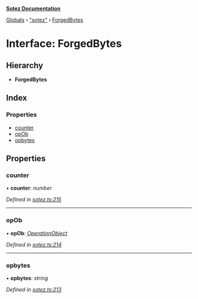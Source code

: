 **[Sotez Documentation](../README.md)**

[Globals](../README.md) › [&quot;sotez&quot;](../modules/_sotez_.md) › [ForgedBytes](_sotez_.forgedbytes.md)

# Interface: ForgedBytes

## Hierarchy

* **ForgedBytes**

## Index

### Properties

* [counter](_sotez_.forgedbytes.md#counter)
* [opOb](_sotez_.forgedbytes.md#opob)
* [opbytes](_sotez_.forgedbytes.md#opbytes)

## Properties

###  counter

• **counter**: *number*

*Defined in [sotez.ts:215](https://github.com/AndrewKishino/sotez/blob/0fceff4/src/sotez.ts#L215)*

___

###  opOb

• **opOb**: *[OperationObject](_sotez_.operationobject.md)*

*Defined in [sotez.ts:214](https://github.com/AndrewKishino/sotez/blob/0fceff4/src/sotez.ts#L214)*

___

###  opbytes

• **opbytes**: *string*

*Defined in [sotez.ts:213](https://github.com/AndrewKishino/sotez/blob/0fceff4/src/sotez.ts#L213)*